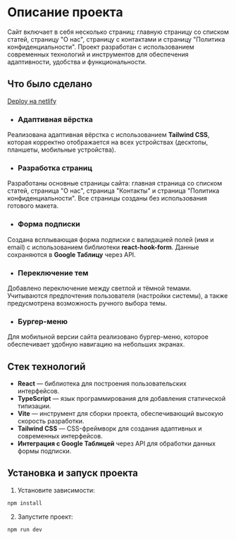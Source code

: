 # Описание проекта

Сайт включает в себя несколько страниц: главную страницу со списком статей, страницу "О нас", страницу с контактами и страницу "Политика конфиденциальности". Проект разработан с использованием современных технологий и инструментов для обеспечения адаптивности, удобства и функциональности.

## Что было сделано

[Deploy на netlify](https://mindautonomy.netlify.app/)

- ### Адаптивная вёрстка
Реализована адаптивная вёрстка с использованием **Tailwind CSS**, которая корректно отображается на всех устройствах (десктопы, планшеты, мобильные устройства).

- ### Разработка страниц
Разработаны основные страницы сайта: главная страница со списком статей, страница "О нас", страница "Контакты" и страница "Политика конфиденциальности". Все страницы созданы без использования готового макета.

- ### Форма подписки
Cоздана всплывающая форма подписки с валидацией полей (имя и email) с использованием библиотеки **react-hook-form**. Данные сохраняются в **Google Таблицу** через API. 

- ### Переключение тем
Добавлено переключение между светлой и тёмной темами. Учитываются предпочтения пользователя (настройки системы), а также предусмотрена возможность ручного выбора темы.

- ### Бургер-меню
Для мобильной версии сайта реализовано бургер-меню, которое обеспечивает удобную навигацию на небольших экранах.

## Стек технологий
- **React** — библиотека для построения пользовательских интерфейсов.
- **TypeScript** — язык программирования для добавления статической типизации.
- **Vite** — инструмент для сборки проекта, обеспечивающий высокую скорость разработки.
- **Tailwind CSS** — CSS-фреймворк для создания адаптивных и современных интерфейсов.
- **Интеграция с Google Таблицей** через API для обработки данных формы подписки.

## Установка и запуск проекта

1. Установите зависимости:
  ```bash
  npm install
  ```
2. Запустите проект:
  ```bash
  npm run dev
  ```
